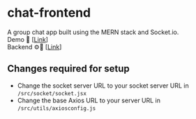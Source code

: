 # chat-frontend
A group chat app built using the MERN stack and Socket.io.   
Demo 📃 [[Link](https://chat-frontend-two-silk.vercel.app)]  
Backend ⚙🔨 [[Link](https://github.com/vedantyadu/chat-backend)]
## Changes required for setup
- Change the socket server URL to your socket server URL in `/src/socket/socket.jsx`
- Change the base Axios URL to your server URL in `/src/utils/axiosconfig.js`

